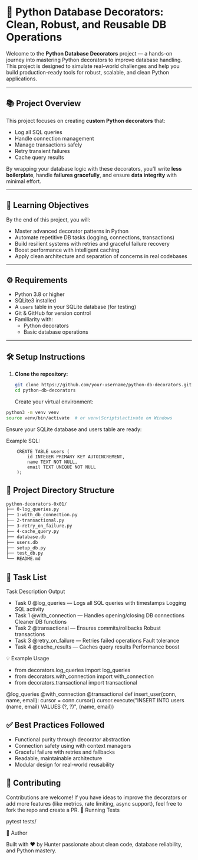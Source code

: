 # 🧠 Python Database Decorators: Clean, Robust, and Reusable DB Operations

Welcome to the **Python Database Decorators** project — a hands-on journey into mastering Python decorators to improve database handling. This project is designed to simulate real-world challenges and help you build production-ready tools for robust, scalable, and clean Python applications.

---

## 📚 Project Overview

This project focuses on creating **custom Python decorators** that:

- Log all SQL queries
- Handle connection management
- Manage transactions safely
- Retry transient failures
- Cache query results

By wrapping your database logic with these decorators, you’ll write **less boilerplate**, handle **failures gracefully**, and ensure **data integrity** with minimal effort.

---

## 🎯 Learning Objectives

By the end of this project, you will:

- Master advanced decorator patterns in Python
- Automate repetitive DB tasks (logging, connections, transactions)
- Build resilient systems with retries and graceful failure recovery
- Boost performance with intelligent caching
- Apply clean architecture and separation of concerns in real codebases

---

## ⚙️ Requirements

- Python 3.8 or higher
- SQLite3 installed
- A `users` table in your SQLite database (for testing)
- Git & GitHub for version control
- Familiarity with:
  - Python decorators
  - Basic database operations

---

## 🛠 Setup Instructions

1. **Clone the repository:**

   ```bash
   git clone https://github.com/your-username/python-db-decorators.git
   cd python-db-decorators
   ```
    Create your virtual environment:
```bash
python3 -m venv venv
source venv/bin/activate  # or venv\Scripts\activate on Windows
```

Ensure your SQLite database and users table are ready:

Example SQL:
```
    CREATE TABLE users (
        id INTEGER PRIMARY KEY AUTOINCREMENT,
        name TEXT NOT NULL,
        email TEXT UNIQUE NOT NULL
    );
```

## 📁 Project Directory Structure

```bash
python-decorators-0x01/
├── 0-log_queries.py
├── 1-with_db_connection.py
├── 2-transactional.py
├── 3-retry_on_failure.py
├── 4-cache_query.py
├── database.db
├── users.db
├── setup_db.py
├── test_db.py
└── README.md

```

## 🔁 Task List

Task	Description	Output

* Task 0	@log_queries — Logs all SQL queries with timestamps	Logging SQL activity
* Task 1	@with_connection — Handles opening/closing DB connections	Cleaner DB functions
* Task 2	@transactional — Ensures commits/rollbacks	Robust transactions
* Task 3	@retry_on_failure — Retries failed operations	Fault tolerance
* Task 4	@cache_results — Caches query results	Performance boost

💡 Example Usage

- from decorators.log_queries import log_queries
- from decorators.with_connection import with_connection
- from decorators.transactional import transactional

@log_queries
@with_connection
@transactional
def insert_user(conn, name, email):
    cursor = conn.cursor()
    cursor.execute("INSERT INTO users (name, email) VALUES (?, ?)", (name, email))

## ✅ Best Practices Followed

  - Functional purity through decorator abstraction
  - Connection safety using with context managers
  - Graceful failure with retries and fallbacks
  - Readable, maintainable architecture
  - Modular design for real-world reusability

## 📂 Contributing

Contributions are welcome! If you have ideas to improve the decorators or add more features (like metrics, rate limiting, async support), feel free to fork the repo and create a PR.
🧪 Running Tests

pytest tests/

🧠 Author

Built with ❤️ by Hunter passionate about clean code, database reliability, and Python mastery.